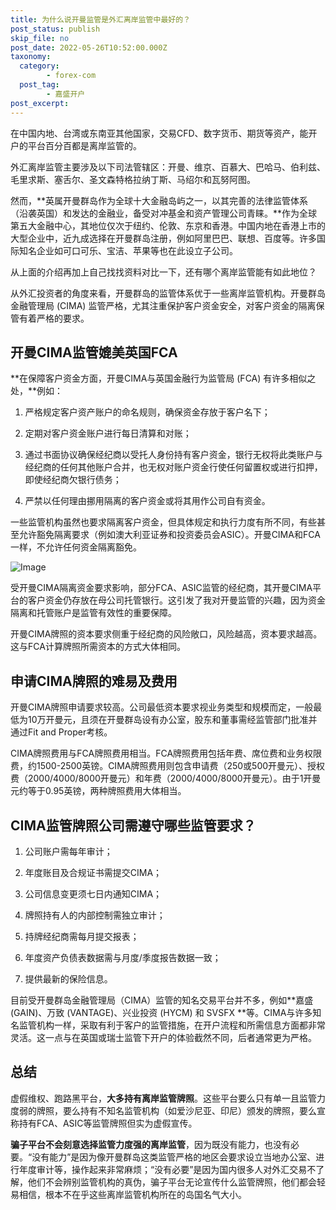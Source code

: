 ```yaml
---
title: 为什么说开曼监管是外汇离岸监管中最好的？
post_status: publish
skip_file: no
post_date: 2022-05-26T10:52:00.000Z
taxonomy:
  category:
        - forex-com
  post_tag:
        - 嘉盛开户
post_excerpt: 
---
```

在中国内地、台湾或东南亚其他国家，交易CFD、数字货币、期货等资产，能开户的平台百分百都是离岸监管的。

外汇离岸监管主要涉及以下司法管辖区：开曼、维京、百慕大、巴哈马、伯利兹、毛里求斯、塞舌尔、圣文森特格拉纳丁斯、马绍尔和瓦努阿图。

然而，**英属开曼群岛作为全球十大金融岛屿之一，以其完善的法律监管体系（沿袭英国）和发达的金融业，备受对冲基金和资产管理公司青睐。**作为全球第五大金融中心，其地位仅次于纽约、伦敦、东京和香港。中国内地在香港上市的大型企业中，近九成选择在开曼群岛注册，例如阿里巴巴、联想、百度等。许多国际知名企业如可口可乐、宝洁、苹果等也在此设立子公司。

从上面的介绍再加上自己找找资料对比一下，还有哪个离岸监管能有如此地位？

从外汇投资者的角度来看，开曼群岛的监管体系优于一些离岸监管机构。开曼群岛金融管理局 (CIMA) 监管严格，尤其注重保护客户资金安全，对客户资金的隔离保管有着严格的要求。

## 开曼CIMA监管媲美英国FCA

**在保障客户资金方面，开曼CIMA与英国金融行为监管局 (FCA) 有许多相似之处，**例如：

1. 严格规定客户资产账户的命名规则，确保资金存放于客户名下；

1. 定期对客户资金账户进行每日清算和对账；

1. 通过书面协议确保经纪商以受托人身份持有客户资金，银行无权将此类账户与经纪商的任何其他账户合并，也无权对账户资金行使任何留置权或进行扣押，即使经纪商欠银行债务；

1. 严禁以任何理由挪用隔离的客户资金或将其用作公司自有资金。

一些监管机构虽然也要求隔离客户资金，但具体规定和执行力度有所不同，有些甚至允许豁免隔离要求（例如澳大利亚证券和投资委员会ASIC）。开曼CIMA和FCA一样，不允许任何资金隔离豁免。

![Image](https://prod-files-secure.s3.us-west-2.amazonaws.com/39ed1227-6d7d-4570-be36-9ccd4a2c4241/bd849744-3fcb-4a37-8312-357962c8f065/image.png?X-Amz-Algorithm=AWS4-HMAC-SHA256&X-Amz-Content-Sha256=UNSIGNED-PAYLOAD&X-Amz-Credential=ASIAZI2LB466UVTIN4LK%2F20250824%2Fus-west-2%2Fs3%2Faws4_request&X-Amz-Date=20250824T161346Z&X-Amz-Expires=3600&X-Amz-Security-Token=IQoJb3JpZ2luX2VjEO%2F%2F%2F%2F%2F%2F%2F%2F%2F%2F%2FwEaCXVzLXdlc3QtMiJGMEQCICXDmX7nSgD7SKT9Lu8MJ7v0bfQmGfplUQ1GYwaV3VKZAiAGJknxANgx%2B5Ui4mqNn55PbyJLBB3kAR8FoHBXW9USeir%2FAwhIEAAaDDYzNzQyMzE4MzgwNSIMpDIJnisz6YF1eWLGKtwDF6V0ZWl9Lch6lRalUvOR7t8sMG10rvSf5CAJ9eLffpah%2Bl0CZcL78KRZMYEyTMgQ5oF4OdJ8OySvvic9HngC4M4eB6iTjQiJloIiPJEesrqPeoZcSkg0PAuKvwvLAbKwSOwWULto2M9BecC2tIEk21KQK3J7yEe7CgIw0KxJqowFNApuEpYg1ocQYq6g50COFiG4bTMEbfAc%2Bc3jT4V7WtrmFuN8CscXtE9R27izZgF2GKSlw4%2B2BR0GvaYAqJtE5VRyyayav%2Bd7XljA0p8aJO9nMpYXs2tlej5CQfVfzAANn4H90O%2BYVyJ8kINB8iCqq%2FRm0lQAo8%2FoLfpeRXcPg%2FbbyKK6iH2BX7r9i409bcdnnxGA1wvEiJHKUOmxV2wYLfOTOAH7Cs6R4YPWfOTJkckglH3A76ChtmoLtoi0v2SQEXMX6Zdcsu6eIm463rdb8iO70CByDoZNSRgk3lUHHGfbs1rshonDgdJ2uGQSIAo1EOV4hV7hYv9g94UPg51o7kBg5w5%2F7GY2XjXOWuUzL6spLqGN7JVO%2FOgRLL4vZD%2BugWPxcITUsmh9EHfnuneSrW50ySMqvIEc65Yvd3ZNBzo3kDxy7l4QYDGHqkgk1WFcWovDjjKYN1HtYr8wr9asxQY6pgE61RHCel4U7Go9OuICS9lgW8EbOQd%2FImh8AFv36yCR7viYB5kORXfmgif1Gyg0iiZHYHM%2BGFKv%2FG48qS9HAa%2BG5CATr1lNz70Vjjp98i6Qnx1qtcj96bagqvdEhsUS6BRhIXs6M0NMhig02i6lwLk8KJ0TpZ0PBR%2FHgjLCYIhmsej%2Fq2JLQtRL35EkZ9MQO0OVDhAXpYY1CAf7lNYr8PvI8lhbkQAV&X-Amz-Signature=489e5ede591cbb4f96cd7d318c642b0b67fbb7b9049a63d68c02463fa325e0d1&X-Amz-SignedHeaders=host&x-amz-checksum-mode=ENABLED&x-id=GetObject)

受开曼CIMA隔离资金要求影响，部分FCA、ASIC监管的经纪商，其开曼CIMA平台的客户资金仍存放在母公司托管银行。这引发了我对开曼监管的兴趣，因为资金隔离和托管账户是监管有效性的重要保障。

开曼CIMA牌照的资本要求侧重于经纪商的风险敞口，风险越高，资本要求越高。这与FCA计算牌照所需资本的方式大体相同。

## **申请CIMA牌照的难易及费用**

开曼CIMA牌照申请要求较高。公司最低资本要求视业务类型和规模而定，一般最低为10万开曼元，且须在开曼群岛设有办公室，股东和董事需经监管部门批准并通过Fit and Proper考核。

CIMA牌照费用与FCA牌照费用相当。FCA牌照费用包括年费、席位费和业务权限费，约1500-2500英镑。CIMA牌照费用则包含申请费（250或500开曼元）、授权费（2000/4000/8000开曼元）和年费（2000/4000/8000开曼元）。由于1开曼元约等于0.95英镑，两种牌照费用大体相当。

## CIMA监管牌照公司需遵守哪些监管要求？

1. 公司账户需每年审计；

1. 年度账目及合规证书需提交CIMA；

1. 公司信息变更须七日内通知CIMA；

1. 牌照持有人的内部控制需独立审计；

1. 持牌经纪商需每月提交报表；

1. 年度资产负债表数据需与月度/季度报告数据一致；

1. 提供最新的保险信息。

目前受开曼群岛金融管理局（CIMA）监管的知名交易平台并不多，例如**嘉盛 (GAIN)、万致 (VANTAGE)、兴业投资 (HYCM) 和 SVSFX **等。CIMA与许多知名监管机构一样，采取有利于客户的监管措施，在开户流程和所需信息方面都非常灵活。这一点与在英国或瑞士监管下开户的体验截然不同，后者通常更为严格。

## 总结

虚假维权、跑路黑平台，**大多持有离岸监管牌照**。这些平台要么只有单一且监管力度弱的牌照，要么持有不知名监管机构（如爱沙尼亚、印尼）颁发的牌照，要么宣称持有FCA、ASIC等监管牌照但实为虚假宣传。

**骗子平台不会刻意选择监管力度强的离岸监管**，因为既没有能力，也没有必要。“没有能力”是因为像开曼群岛这类监管严格的地区会要求设立当地办公室、进行年度审计等，操作起来非常麻烦；“没有必要”是因为国内很多人对外汇交易不了解，他们不会辨别监管机构的真伪，骗子平台无论宣传什么监管牌照，他们都会轻易相信，根本不在乎这些离岸监管机构所在的岛国名气大小。
